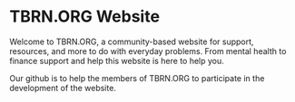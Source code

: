 # TBRN.ORG Website
Welcome to TBRN.ORG, a community-based website for support, resources, and more to do with everyday problems. From mental health to finance support and help this website is here to help you. 

Our github is to help the members of TBRN.ORG to participate in the development of the website.
